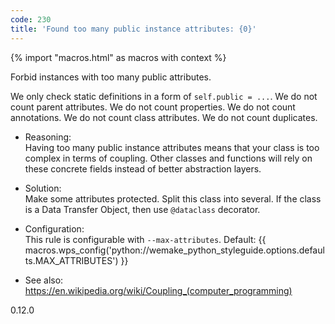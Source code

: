 ```yaml
---
code: 230
title: 'Found too many public instance attributes: {0}'
---
```


{% import "macros.html" as macros with context %}

Forbid instances with too many public attributes.

We only check static definitions in a form of `self.public = ...`. We do
not count parent attributes. We do not count properties. We do not count
annotations. We do not count class attributes. We do not count
duplicates.

  - Reasoning:  
    Having too many public instance attributes means that your class is
    too complex in terms of coupling. Other classes and functions will
    rely on these concrete fields instead of better abstraction layers.

  - Solution:  
    Make some attributes protected. Split this class into several. If
    the class is a Data Transfer Object, then use `@dataclass`
    decorator.

  - Configuration:  
    This rule is configurable with `--max-attributes`. Default:
    {{ macros.wps_config('python://wemake_python_styleguide.options.defaults.MAX_ATTRIBUTES') }}

  - See also:  
    <https://en.wikipedia.org/wiki/Coupling_(computer_programming)>

<div class="versionadded">

0.12.0

</div>